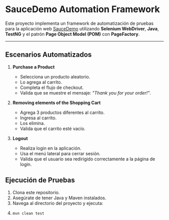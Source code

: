 # SauceDemo Automation Framework

Este proyecto implementa un framework de automatización de pruebas para la aplicación web [SauceDemo](https://www.saucedemo.com/) utilizando **Selenium WebDriver**, **Java**, **TestNG** y el patrón **Page Object Model (POM)** con **PageFactory**.

---

## Escenarios Automatizados

1. **Purchase a Product**
    - Selecciona un producto aleatorio.
    - Lo agrega al carrito.
    - Completa el flujo de checkout.
    - Valida que se muestre el mensaje: *"Thank you for your order!"*.

2. **Removing elements of the Shopping Cart**
    - Agrega 3 productos diferentes al carrito.
    - Ingresa al carrito.
    - Los elimina.
    - Valida que el carrito esté vacío.

3. **Logout**
    - Realiza login en la aplicación.
    - Usa el menú lateral para cerrar sesión.
    - Valida que el usuario sea redirigido correctamente a la página de login.

## Ejecución de Pruebas
1. Clona este repositorio.
2. Asegúrate de tener Java y Maven instalados.
3. Navega al directorio del proyecto y ejecuta:
4. ```bash
   mvn clean test
   ```

